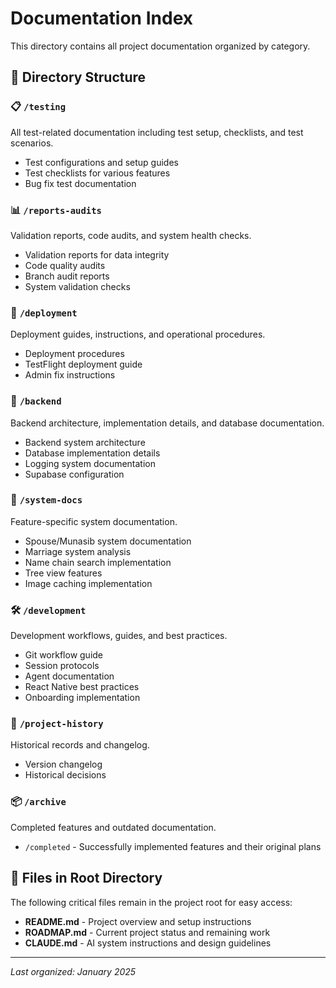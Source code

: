 # Documentation Index

This directory contains all project documentation organized by category.

## 📁 Directory Structure

### 📋 `/testing`
All test-related documentation including test setup, checklists, and test scenarios.
- Test configurations and setup guides
- Test checklists for various features
- Bug fix test documentation

### 📊 `/reports-audits`
Validation reports, code audits, and system health checks.
- Validation reports for data integrity
- Code quality audits
- Branch audit reports
- System validation checks

### 🚀 `/deployment`
Deployment guides, instructions, and operational procedures.
- Deployment procedures
- TestFlight deployment guide
- Admin fix instructions

### 🔧 `/backend`
Backend architecture, implementation details, and database documentation.
- Backend system architecture
- Database implementation details
- Logging system documentation
- Supabase configuration

### 📖 `/system-docs`
Feature-specific system documentation.
- Spouse/Munasib system documentation
- Marriage system analysis
- Name chain search implementation
- Tree view features
- Image caching implementation

### 🛠️ `/development`
Development workflows, guides, and best practices.
- Git workflow guide
- Session protocols
- Agent documentation
- React Native best practices
- Onboarding implementation

### 📝 `/project-history`
Historical records and changelog.
- Version changelog
- Historical decisions

### 📦 `/archive`
Completed features and outdated documentation.
- `/completed` - Successfully implemented features and their original plans

## 📍 Files in Root Directory

The following critical files remain in the project root for easy access:

- **README.md** - Project overview and setup instructions
- **ROADMAP.md** - Current project status and remaining work
- **CLAUDE.md** - AI system instructions and design guidelines

---

_Last organized: January 2025_